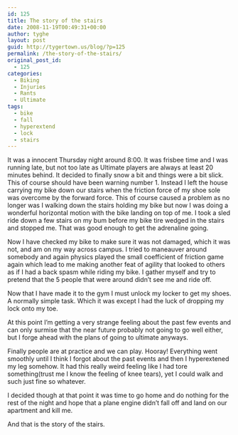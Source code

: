 ```yaml
---
id: 125
title: The story of the stairs
date: 2008-11-19T00:49:31+00:00
author: tyghe
layout: post
guid: http://tygertown.us/blog/?p=125
permalink: /the-story-of-the-stairs/
original_post_id:
  - 125
categories:
  - Biking
  - Injuries
  - Rants
  - Ultimate
tags:
  - bike
  - fall
  - hyperextend
  - lock
  - stairs
---
```

It was a innocent Thursday night around 8:00. It was frisbee time and I was running late, but not too late as Ultimate players are always at least 20 minutes behind. It decided to finally snow a bit and things were a bit slick. This of course should have been warning number 1. Instead I left the house carrying my bike down our stairs when the friction force of my shoe sole was overcome by the forward force. This of course caused a problem as no longer was I walking down the stairs holding my bike but now I was doing a wonderful horizontal motion with the bike landing on top of me. I took a sled ride down a few stairs on my bum before my bike tire wedged in the stairs and stopped me. That was good enough to get the adrenaline going.

Now I have checked my bike to make sure it was not damaged, which it was not, and am on my way across campus. I tried to maneauver around somebody and again physics played the small coefficient of friction game again which lead to me making another feat of agility that looked to others as if I had a back spasm while riding my bike. I gather myself and try to pretend that the 5 people that were around didn&#8217;t see me and ride off.

Now that I have made it to the gym I must unlock my locker to get my shoes. A normally simple task. Which it was except I had the luck of dropping my lock onto my toe.

At this point I&#8217;m getting a very strange feeling about the past few events and can only surmise that the near future probably not going to go well either, but I forge ahead with the plans of going to ultimate anyways.

Finally people are at practice and we can play. Hooray! Everything went smoothly until I think I forgot about the past events and then I hyperextened my leg somehow. It had this really weird feeling like I had tore something(trust me I know the feeling of knee tears), yet I could walk and such just fine so whatever.

I decided though at that point it was time to go home and do nothing for the rest of the night and hope that a plane engine didn&#8217;t fall off and land on our apartment and kill me.

And that is the story of the stairs.